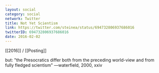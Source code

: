 ```yaml
---
layout: social
category: social
network: Twitter
title: Not Yet Scientism
link: https://twitter.com/steinea/status/694732806937686016
twitterID: 694732806937686016
date: 2016-02-02
---
```


[[2016]] / [[Posting]]

but: "the Presocratics differ both from the preceding world-view and from fully fledged scientism" —waterfield, 2000, xxiv
